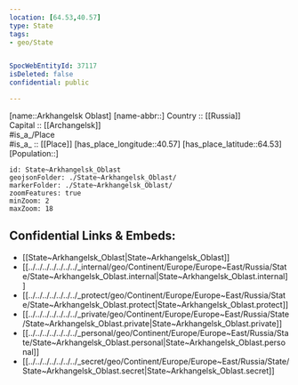 ```yaml
---
location: [64.53,40.57] 
type: State
tags:
- geo/State


SpocWebEntityId: 37117
isDeleted: false
confidential: public

---
```

[name::Arkhangelsk Oblast] 
[name-abbr::] 
Country :: [[Russia]]  
Capital :: [[Archangelsk]]  
#is_a_/Place  
#is_a_ :: [[Place]] 
[has_place_longitude::40.57] 
[has_place_latitude::64.53] 
[Population::] 



```leaflet
id: State~Arkhangelsk_Oblast
geojsonFolder: ./State~Arkhangelsk_Oblast/
markerFolder: ./State~Arkhangelsk_Oblast/
zoomFeatures: true 
minZoom: 2 
maxZoom: 18
```


## Confidential Links & Embeds: 
- [[State~Arkhangelsk_Oblast|State~Arkhangelsk_Oblast]]  
- [[../../../../../../../_internal/geo/Continent/Europe/Europe~East/Russia/State/State~Arkhangelsk_Oblast.internal|State~Arkhangelsk_Oblast.internal]] 
- [[../../../../../../../_protect/geo/Continent/Europe/Europe~East/Russia/State/State~Arkhangelsk_Oblast.protect|State~Arkhangelsk_Oblast.protect]] 
- [[../../../../../../../_private/geo/Continent/Europe/Europe~East/Russia/State/State~Arkhangelsk_Oblast.private|State~Arkhangelsk_Oblast.private]] 
- [[../../../../../../../_personal/geo/Continent/Europe/Europe~East/Russia/State/State~Arkhangelsk_Oblast.personal|State~Arkhangelsk_Oblast.personal]] 
- [[../../../../../../../_secret/geo/Continent/Europe/Europe~East/Russia/State/State~Arkhangelsk_Oblast.secret|State~Arkhangelsk_Oblast.secret]] 
